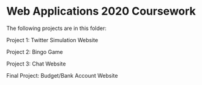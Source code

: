 # Web Applications 2020 Coursework
The following projects are in this folder:

Project 1: Twitter Simulation Website

Project 2: Bingo Game

Project 3: Chat Website

Final Project: Budget/Bank Account Website
